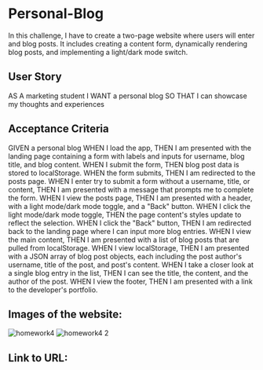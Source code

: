 # Personal-Blog
In this challenge, I have to create a two-page website where users will enter and blog posts. It includes creating a content form, dynamically rendering blog posts, and implementing a light/dark mode switch.

## User Story 
AS A marketing student
I WANT a personal blog
SO THAT I can showcase my thoughts and experiences

## Acceptance Criteria 
GIVEN a personal blog
WHEN I load the app,
THEN I am presented with the landing page containing a form with labels and inputs for username, blog title, and blog content.
WHEN I submit the form,
THEN blog post data is stored to localStorage.
WHEN the form submits,
THEN I am redirected to the posts page.
WHEN I enter try to submit a form without a username, title, or content,
THEN I am presented with a message that prompts me to complete the form.
WHEN I view the posts page,
THEN I am presented with a header, with a light mode/dark mode toggle, and a "Back" button.
WHEN I click the light mode/dark mode toggle,
THEN the page content's styles update to reflect the selection.
WHEN I click the "Back" button,
THEN I am redirected back to the landing page where I can input more blog entries.
WHEN I view the main content,
THEN I am presented with a list of blog posts that are pulled from localStorage.
WHEN I view localStorage,
THEN I am presented with a JSON array of blog post objects, each including the post author's username, title of the post, and post's content.
WHEN I take a closer look at a single blog entry in the list,
THEN I can see the title, the content, and the author of the post.
WHEN I view the footer,
THEN I am presented with a link to the developer's portfolio.

## Images of the website:
![homework4](https://github.com/fabianmedina3012/Employee-Payroll/assets/164245084/af8fe71d-d233-4c48-ac78-3149a59292b8)
![homework4 2](https://github.com/fabianmedina3012/Employee-Payroll/assets/164245084/f296ca73-6b5b-4d8c-a67d-7fef67893789)



## Link to URL:



